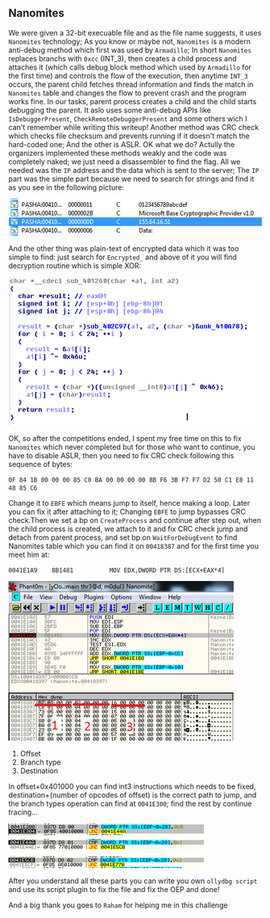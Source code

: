 ## Nanomites

We were given a 32-bit execuable file and as the file name suggests, it uses `Nanomites` technology; As you know or maybe not, `Nanomites` is a modern anti-debug method which first was used by `Armadillo`; In short `Nanomites` replaces branchs with `0xcc` (INT_3), then creates a child process and attaches it (which calls debug block method which used by `Armadillo` for the first time) and controls the flow of the execution, then anytime `INT_3` occurs, the parent child fetches thread information and finds the match in `Nanomites` table and changes the flow to prevent crash and the program works fine.
In our tasks, parent process creates a child and the child starts debugging the parent. It aslo uses some anti-debug APIs like `IsDebuggerPresent`, `CheckRemoteDebuggerPresent` and some others wich I can't remember while writing this writeup!
Another method was CRC check which checks file checksum and prevents running if it doesn't match the hard-coded one; And the other is ASLR. OK what we do? Actully the organizers implemented these methods weakly and the code was completely naked; we just need a disassembler to find the flag. All we needed was the `IP` address and the data which is sent to the server; The `IP` part was the simple part because we need to search for strings and find it as you see in the following picture:

![snapshot-1.png](snapshot-1.png)

And the other thing was plain-text of encrypted data which it was  too simple to find: just search for `Encrypted_` and above of it you will find decryption routine which is simple XOR:

![snapshot-2.png](snapshot-2.png)

OK, so after the competitions ended, I spent my free time on this to fix `Nanomites` which never completed but for those who want to continue, you have to disable ASLR, then you need to fix CRC check following this sequence of bytes:

```
0F 84 1B 00 00 00 85 C0 BA 00 00 00 00 8B F6 3B F7 F7 D2 50 C1 E8 11 48 85 C6
```

Change it to `EBFE` which means jump to itself, hence making a loop. Later you can fix it after attaching to it; Changing `EBFE` to jump bypasses CRC check.Then we set a bp on `CreateProcess` and continue after step out, when the child process is created, we attach to it and fix CRC check jump and detach from parent process, and set bp on `WaitForDebugEvent` to find Nanomites table which you can find it on `00418387` and for the first time you meet him at:

```
0041E1A9    8B1481          MOV EDX,DWORD PTR DS:[ECX+EAX*4]
```

![snapshot-3.png](snapshot-3.png)

1) Offset
2) Branch type
3) Destination

In offset+0x401000 you can find int3 instructions which needs to be fixed, destination+(number of opcodes of offset) is the correct path to jump, and the branch types operation can find at `0041E300`; find the rest by continue tracing...

![snapshot-4.png](snapshot-4.png)

After you understand all these parts you can write you own `ollydbg script` and use its script plugin to fix the file and fix the OEP and done!

And a big thank you goes to `Raham` for helping me in this challenge
